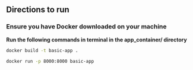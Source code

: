 ## Directions to run 

### Ensure you have Docker downloaded on your machine

**Run the following commands in terminal in the app_container/ directory** 

```bash
docker build -t basic-app .
```

```bash
docker run -p 8000:8000 basic-app
```

